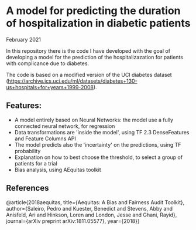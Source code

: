 # A model for predicting the duration of hospitalization in diabetic patients

February 2021

In this repository there is the code I have developed with the goal of developing a model for the prediction of the hospitalizazation for patients with complicance due to diabetes.

The code is based on a modified version of the UCI diabetes dataset (https://archive.ics.uci.edu/ml/datasets/diabetes+130-us+hospitals+for+years+1999-2008).

## Features:
* A model entirely based on Neural Networks: the model use a fully connected neural network, for regression
* Data transformations are 'inside the model', using TF 2.3 DenseFeatures and Feature Columns API
* The model predicts also the 'incertainty' on the predictions, using TF probability
* Explanation on how to best choose the threshold, to select a group of patients for a trial
* Bias analysis, using AEquitas toolkit

## References
@article{2018aequitas,
     title={Aequitas: A Bias and Fairness Audit Toolkit},
     author={Saleiro, Pedro and Kuester, Benedict and Stevens, Abby and Anisfeld, Ari and Hinkson, Loren and London, Jesse and Ghani, Rayid}, journal={arXiv preprint arXiv:1811.05577}, year={2018}}


 
